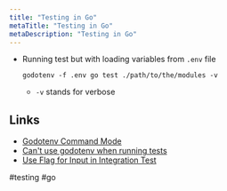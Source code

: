 ```yaml
---
title: "Testing in Go"
metaTitle: "Testing in Go"
metaDescription: "Testing in Go"
---
```


- Running test but with loading variables from `.env` file
  ```
  godotenv -f .env go test ./path/to/the/modules -v
  ```
  - `-v` stands for verbose

## Links

- [Godotenv Command Mode](https://github.com/joho/godotenv#command-mode)
- [Can't use godotenv when running tests](https://github.com/joho/godotenv/issues/43)
- [Use Flag for Input in Integration Test](https://mobile.twitter.com/joncalhoun/status/1286335730223058945)

#testing #go
